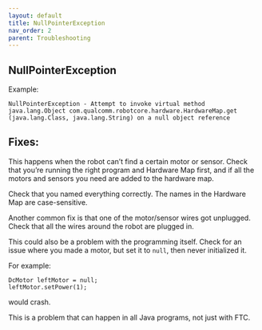 ```yaml
---
layout: default
title: NullPointerException
nav_order: 2
parent: Troubleshooting
---
```


## NullPointerException
Example: 
```
NullPointerException - Attempt to invoke virtual method java.lang.Object com.qualcomm.robotcore.hardware.HardwareMap.get (java.lang.Class, java.lang.String) on a null object reference
```

## Fixes:

This happens when the robot can’t find a certain motor or sensor. Check that you’re running the right program and Hardware Map first, and if all the motors and sensors you need are added to the hardware map. 

Check that you named everything correctly. The names in the Hardware Map are case-sensitive.

Another common fix is that one of the motor/sensor wires got unplugged. Check that all the wires around the robot are plugged in.

This could also be a problem with the programming itself. Check for an issue where you made a motor, but set it to `null`, then never initialized it. 

For example:
```
DcMotor leftMotor = null;
leftMotor.setPower(1);
```
would crash.

This is a problem that can happen in all Java programs, not just with FTC.
